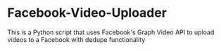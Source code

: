 # Facebook-Video-Uploader
This is a Python script that uses Facebook's Graph Video API to upload videos to a Facebook with dedupe functionality
